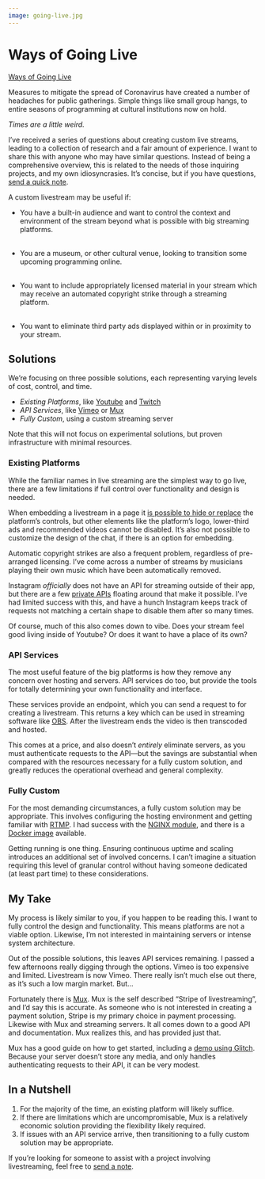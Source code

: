 ```yaml
---
image: going-live.jpg
---
```


# Ways of Going Live

[Ways of Going Live](https://jondashkyle.s3.amazonaws.com/2020-04/ways-of-going-live.mp4)

Measures to mitigate the spread of Coronavirus have created a number of headaches for public gatherings. Simple things like small group hangs, to entire seasons of programming at cultural institutions now on hold.

*Times are a little weird.*

I’ve received a series of questions about creating custom live streams, leading to a collection of research and a fair amount of experience. I want to share this with anyone who may have similar questions. Instead of being a comprehensive overview, this is related to the needs of those inquiring projects, and my own idiosyncrasies. It’s concise, but if you have questions, [send a quick note](mailto:contact@jon-kyle.com).

<!-- more -->

A custom livestream may be useful if:

- You have a built-in audience and want to control the context and environment of the stream beyond what is possible with big streaming platforms.<br><br>

- You are a museum, or other cultural venue, looking to transition some upcoming programming online.<br><br>

- You want to include appropriately licensed material in your stream which may receive an automated copyright strike through a streaming platform.<br><br>

- You want to eliminate third party ads displayed within or in proximity to your stream.

## Solutions

We’re focusing on three possible solutions, each representing varying levels of cost, control, and time.

- *Existing Platforms*, like [Youtube](https://youtube.com) and [Twitch](https://twitch.com)
- *API Services*, like [Vimeo](https://vimeo.com) or [Mux](https://mux.com)
- *Fully Custom*, using a custom streaming server

Note that this will not focus on experimental solutions, but proven infrastructure with minimal resources.

### Existing Platforms

While the familiar names in live streaming are the simplest way to go live, there are a few limitations if full control over functionality and design is needed.

When embedding a livestream in a page it [is possible to hide or replace](https://videojs.com) the platform’s controls, but other elements like the platform’s logo, lower-third ads and recommended videos cannot be disabled. It’s also not possible to customize the design of the chat, if there is an option for embedding.

Automatic copyright strikes are also a frequent problem, regardless of pre-arranged licensing. I’ve come across a number of streams by musicians playing their own music which have been automatically removed.

Instagram *officially* does not have an API for streaming outside of their app, but there are a few [private APIs](https://github.com/dilame/instagram-private-api) floating around that make it possible. I’ve had limited success with this, and have a hunch Instagram keeps track of requests not matching a certain shape to disable them after so many times.

Of course, much of this also comes down to vibe. Does your stream feel good living inside of Youtube? Or does it want to have a place of its own?

### API Services

The most useful feature of the big platforms is how they remove any concern over hosting and servers. API services do too, but provide the tools for totally determining your own functionality and interface.

These services provide an endpoint, which you can send a request to for creating a livestream. This returns a key which can be used in streaming software like [OBS](https://obsproject.com). After the livestream ends the video is then transcoded and hosted.

This comes at a price, and also doesn’t *entirely* eliminate servers, as you must authenticate requests to the API—but the savings are substantial when compared with the resources necessary for a fully custom solution, and greatly reduces the operational overhead and general complexity.

### Fully Custom

For the most demanding circumstances, a fully custom solution may be appropriate. This involves configuring the hosting environment and getting familiar with [RTMP](https://en.wikipedia.org/wiki/Real-Time_Messaging_Protocol). I had success with the [NGINX module](https://github.com/arut/nginx-rtmp-module), and there is a [Docker image](https://hub.docker.com/r/tiangolo/nginx-rtmp/) available.

Getting running is one thing. Ensuring continuous uptime and scaling introduces an additional set of involved concerns. I can’t imagine a situation requiring this level of granular control without having someone dedicated (at least part time) to these considerations.

## My Take

My process is likely similar to you, if you happen to be reading this. I want to fully control the design and functionality. This means platforms are not a viable option. Likewise, I’m not interested in maintaining servers or intense system architecture.

Out of the possible solutions, this leaves API services remaining. I passed a few afternoons really digging through the options. Vimeo is too expensive and limited. Livestream is now Vimeo. There really isn’t much else out there, as it’s such a low margin market. But…

Fortunately there is [Mux](https://mux.com). Mux is the self described “Stripe of livestreaming”, and I’d say this is accurate. As someone who is not interested in creating a payment solution, Stripe is my primary choice in payment processing. Likewise with Mux and streaming servers. It all comes down to a good API and documentation. Mux realizes this, and has provided just that.

Mux has a good guide on how to get started, including a [demo using Glitch](https://mux.com/articles/how-to-build-your-own-live-streaming-app-with-mux-video/). Because your server doesn’t store any media, and only handles authenticating requests to their API, it can be very modest.

## In a Nutshell

1. For the majority of the time, an existing platform will likely suffice.
2. If there are limitations which are uncompromisable, Mux is a relatively economic solution providing the flexibility likely required.
3. If issues with an API service arrive, then transitioning to a fully custom solution may be appropriate.

If you’re looking for someone to assist with a project involving livestreaming, feel free to [send a note](mailto:contact@jon-kyle.com).